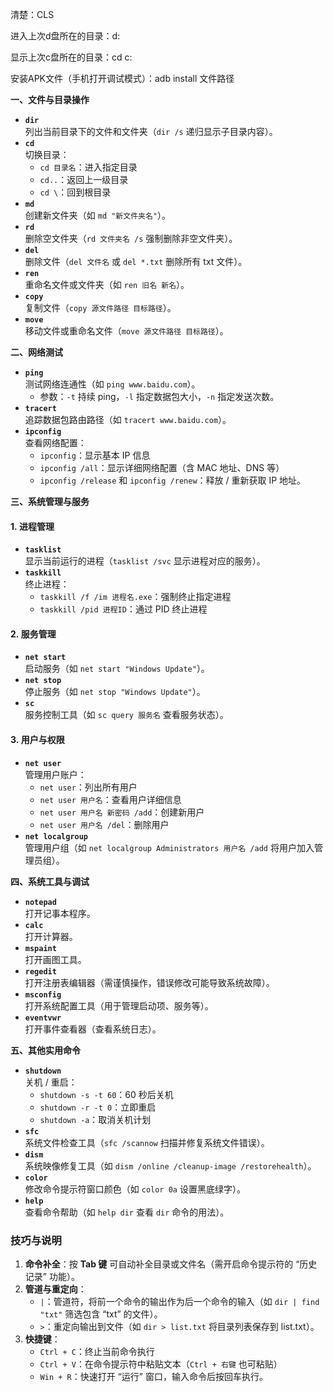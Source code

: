 清楚：CLS

进入上次d盘所在的目录：d:

显示上次c盘所在的目录：cd c:

安装APK文件（手机打开调试模式）：adb install 文件路径

**一、文件与目录操作**
- **`dir`**  
    列出当前目录下的文件和文件夹（`dir /s` 递归显示子目录内容）。
- **`cd`**  
    切换目录：
    - `cd 目录名`：进入指定目录
    - `cd..`：返回上一级目录
    - `cd \`：回到根目录
- **`md`**  
    创建新文件夹（如 `md "新文件夹名"`）。
- **`rd`**  
    删除空文件夹（`rd 文件夹名 /s` 强制删除非空文件夹）。
- **`del`**  
    删除文件（`del 文件名` 或 `del *.txt` 删除所有 txt 文件）。
- **`ren`**  
    重命名文件或文件夹（如 `ren 旧名 新名`）。
- **`copy`**  
    复制文件（`copy 源文件路径 目标路径`）。
- **`move`**  
    移动文件或重命名文件（`move 源文件路径 目标路径`）。

**二、网络测试**

- **`ping`**  
    测试网络连通性（如 `ping www.baidu.com`）。
    - 参数：`-t` 持续 ping，`-l` 指定数据包大小，`-n` 指定发送次数。
- **`tracert`**  
    追踪数据包路由路径（如 `tracert www.baidu.com`）。
- **`ipconfig`**  
    查看网络配置：
    - `ipconfig`：显示基本 IP 信息
    - `ipconfig /all`：显示详细网络配置（含 MAC 地址、DNS 等）
    - `ipconfig /release` 和 `ipconfig /renew`：释放 / 重新获取 IP 地址。

**三、系统管理与服务**
#### 1. **进程管理**

- **`tasklist`**  
    显示当前运行的进程（`tasklist /svc` 显示进程对应的服务）。
- **`taskkill`**  
    终止进程：
    - `taskkill /f /im 进程名.exe`：强制终止指定进程
    - `taskkill /pid 进程ID`：通过 PID 终止进程

#### 2. **服务管理**

- **`net start`**  
    启动服务（如 `net start "Windows Update"`）。
- **`net stop`**  
    停止服务（如 `net stop "Windows Update"`）。
- **`sc`**  
    服务控制工具（如 `sc query 服务名` 查看服务状态）。

#### 3. **用户与权限**

- **`net user`**  
    管理用户账户：
    - `net user`：列出所有用户
    - `net user 用户名`：查看用户详细信息
    - `net user 用户名 新密码 /add`：创建新用户
    - `net user 用户名 /del`：删除用户
- **`net localgroup`**  
    管理用户组（如 `net localgroup Administrators 用户名 /add` 将用户加入管理员组）。

**四、系统工具与调试**

- **`notepad`**  
    打开记事本程序。
- **`calc`**  
    打开计算器。
- **`mspaint`**  
    打开画图工具。
- **`regedit`**  
    打开注册表编辑器（需谨慎操作，错误修改可能导致系统故障）。
- **`msconfig`**  
    打开系统配置工具（用于管理启动项、服务等）。
- **`eventvwr`**  
    打开事件查看器（查看系统日志）。

**五、其他实用命令**

- **`shutdown`**  
    关机 / 重启：
    - `shutdown -s -t 60`：60 秒后关机
    - `shutdown -r -t 0`：立即重启
    - `shutdown -a`：取消关机计划
- **`sfc`**  
    系统文件检查工具（`sfc /scannow` 扫描并修复系统文件错误）。
- **`dism`**  
    系统映像修复工具（如 `dism /online /cleanup-image /restorehealth`）。
- **`color`**  
    修改命令提示符窗口颜色（如 `color 0a` 设置黑底绿字）。
- **`help`**  
    查看命令帮助（如 `help dir` 查看 `dir` 命令的用法）。

### **技巧与说明**

1. **命令补全**：按 **Tab 键** 可自动补全目录或文件名（需开启命令提示符的 “历史记录” 功能）。
2. **管道与重定向**：
    - `|`：管道符，将前一个命令的输出作为后一个命令的输入（如 `dir | find "txt"` 筛选包含 “txt” 的文件）。
    - `>`：重定向输出到文件（如 `dir > list.txt` 将目录列表保存到 list.txt）。
3. **快捷键**：
    - `Ctrl + C`：终止当前命令执行
    - `Ctrl + V`：在命令提示符中粘贴文本（`Ctrl + 右键` 也可粘贴）
    - `Win + R`：快速打开 “运行” 窗口，输入命令后按回车执行。
